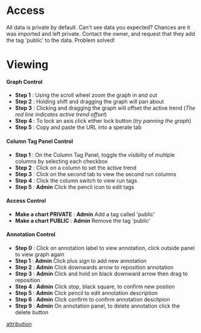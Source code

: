 # Access
All data is private by default. Can't see data you expected? Chances are it was imported and left private. Contact the owner, and request that they add the tag 'public' to the data. Problem solved! 

# Viewing
#### Graph Control
- **Step 1** : Using the scroll wheel zoom the graph in and out
- **Step 2** : Holding shift and dragging the graph will pan about
- **Step 3** : Clicking and dragging the graph will offset the active trend (*The red line indicates active trend offset*)
- **Step 4** : To lock an axis click either lock button (*try panning the graph*)
- **Step 5** : Copy and paste the URL into a sperate tab

#### Column Tag Panel Control
- **Step 1** : On the Column Tag Panel, toggle the visibilty of multiple columns by selecting each checkbox
- **Step 2** : Click on a column to set the active trend
- **Step 3** : Click on the second tab to view the second run columns
- **Step 4** : Click the column switch to view run tags
- **Step 5** : **Admin** Click the pencil icon to edit tags

#### Access Control
- **Make a chart PRIVATE** : **Admin** Add a tag called 'public'
- **Make a chart PUBLIC** : **Admin** Remove the tag 'public'


#### Annotation Control
- **Step 0** : Click on annotation label to view annotation, click outside panel to view graph again
- **Step 1** :  **Admin** Click plus sign to add new annotation
- **Step 2** :  **Admin** Click downwards arrow to reposition annotation
- **Step 3** :  **Admin** Click and hold on black downward arrow then drag to reposition
- **Step 4** :  **Admin** Click stop, black square, to confirm new postion
- **Step 5** :  **Admin** Click pencil to edit annotation description
- **Step 6** :  **Admin** Click confirm to confirm annotation descitpion
- **Step 9** :  **Admin** On annotation panel, to delete annotation click the delete button




[attribution](https://github.com/CMDT/TimeSeriesDataCapture/blob/master/Documents/attribution.md)
